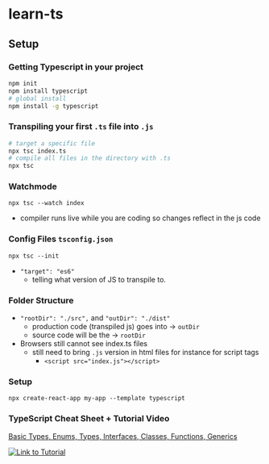 # learn-ts

## Setup

### Getting Typescript in your project

```bash
npm init
npm install typescript
# global install
npm install -g typescript
```

### Transpiling your first `.ts` file into `.js`

```bash
# target a specific file
npx tsc index.ts
# compile all files in the directory with .ts
npx tsc
```

### Watchmode

```
npx tsc --watch index
```

- compiler runs live while you are coding so changes reflect in the js code

### Config Files `tsconfig.json`

```
npx tsc --init
```

- `"target": "es6"`
  - telling what version of JS to transpile to.

### Folder Structure

- `"rootDir": "./src",` and `"outDir": "./dist"`
  - production code (transpiled js) goes into &rarr; `outDir`
  - source code will be the &rarr; `rootDir`
- Browsers still cannot see index.ts files
  - still need to bring `.js` version in html files for instance for script tags
    - `<script src="index.js"></script>`

### Setup

```
npx create-react-app my-app --template typescript
```

### TypeScript Cheat Sheet + Tutorial Video

[Basic Types, Enums, Types, Interfaces, Classes, Functions, Generics](./src/index.ts)

[![Link to Tutorial](https://img.youtube.com/vi/BCg4U1FzODs/0.jpg)](https://www.youtube.com/watch?v=BCg4U1FzODs)
